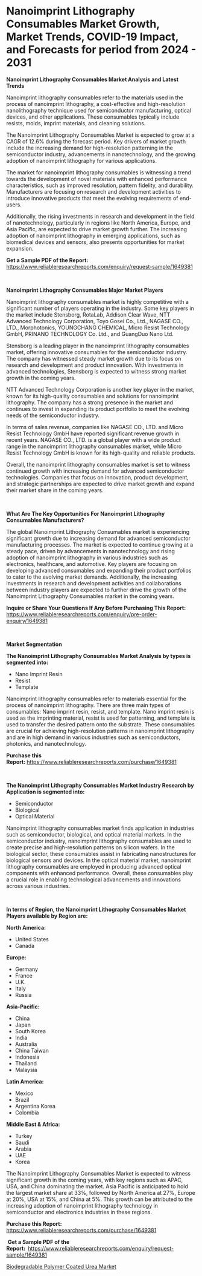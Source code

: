 <p><h1>Nanoimprint Lithography Consumables Market Growth, Market Trends, COVID-19 Impact, and Forecasts for period from 2024 - 2031</h1></p><p><strong>Nanoimprint Lithography Consumables Market Analysis and Latest Trends</strong></p>
<p><p>Nanoimprint lithography consumables refer to the materials used in the process of nanoimprint lithography, a cost-effective and high-resolution nanolithography technique used for semiconductor manufacturing, optical devices, and other applications. These consumables typically include resists, molds, imprint materials, and cleaning solutions.</p><p>The Nanoimprint Lithography Consumables Market is expected to grow at a CAGR of 12.6% during the forecast period. Key drivers of market growth include the increasing demand for high-resolution patterning in the semiconductor industry, advancements in nanotechnology, and the growing adoption of nanoimprint lithography for various applications.</p><p>The market for nanoimprint lithography consumables is witnessing a trend towards the development of novel materials with enhanced performance characteristics, such as improved resolution, pattern fidelity, and durability. Manufacturers are focusing on research and development activities to introduce innovative products that meet the evolving requirements of end-users.</p><p>Additionally, the rising investments in research and development in the field of nanotechnology, particularly in regions like North America, Europe, and Asia Pacific, are expected to drive market growth further. The increasing adoption of nanoimprint lithography in emerging applications, such as biomedical devices and sensors, also presents opportunities for market expansion.</p></p>
<p><strong>Get a Sample PDF of the Report:&nbsp;</strong> <a href="https://www.reliableresearchreports.com/enquiry/request-sample/1649381">https://www.reliableresearchreports.com/enquiry/request-sample/1649381</a></p>
<p>&nbsp;</p>
<p><strong>Nanoimprint Lithography Consumables Major Market Players</strong></p>
<p><p>Nanoimprint lithography consumables market is highly competitive with a significant number of players operating in the industry. Some key players in the market include Stensborg, RotaLab, Addison Clear Wave, NTT Advanced Technology Corporation, Toyo Gosei Co., Ltd., NAGASE CO., LTD., Morphotonics, YOUNGCHANG CHEMICAL, Micro Resist Technology GmbH, PRINANO TECHNOLOGY Co. Ltd., and GuangDuo Nano Ltd.</p><p>Stensborg is a leading player in the nanoimprint lithography consumables market, offering innovative consumables for the semiconductor industry. The company has witnessed steady market growth due to its focus on research and development and product innovation. With investments in advanced technologies, Stensborg is expected to witness strong market growth in the coming years.</p><p>NTT Advanced Technology Corporation is another key player in the market, known for its high-quality consumables and solutions for nanoimprint lithography. The company has a strong presence in the market and continues to invest in expanding its product portfolio to meet the evolving needs of the semiconductor industry.</p><p>In terms of sales revenue, companies like NAGASE CO., LTD. and Micro Resist Technology GmbH have reported significant revenue growth in recent years. NAGASE CO., LTD. is a global player with a wide product range in the nanoimprint lithography consumables market, while Micro Resist Technology GmbH is known for its high-quality and reliable products.</p><p>Overall, the nanoimprint lithography consumables market is set to witness continued growth with increasing demand for advanced semiconductor technologies. Companies that focus on innovation, product development, and strategic partnerships are expected to drive market growth and expand their market share in the coming years.</p></p>
<p>&nbsp;</p>
<p><strong>What Are The Key Opportunities For Nanoimprint Lithography Consumables Manufacturers?</strong></p>
<p><p>The global Nanoimprint Lithography Consumables market is experiencing significant growth due to increasing demand for advanced semiconductor manufacturing processes. The market is expected to continue growing at a steady pace, driven by advancements in nanotechnology and rising adoption of nanoimprint lithography in various industries such as electronics, healthcare, and automotive. Key players are focusing on developing advanced consumables and expanding their product portfolios to cater to the evolving market demands. Additionally, the increasing investments in research and development activities and collaborations between industry players are expected to further drive the growth of the Nanoimprint Lithography Consumables market in the coming years.</p></p>
<p><strong>Inquire or Share Your Questions If Any Before Purchasing This Report:</strong> <a href="https://www.reliableresearchreports.com/enquiry/pre-order-enquiry/1649381">https://www.reliableresearchreports.com/enquiry/pre-order-enquiry/1649381</a></p>
<p>&nbsp;</p>
<p><strong>Market Segmentation</strong></p>
<p><strong>The Nanoimprint Lithography Consumables Market Analysis by types is segmented into:</strong></p>
<p><ul><li>Nano Imprint Resin</li><li>Resist</li><li>Template</li></ul></p>
<p><p>Nanoimprint lithography consumables refer to materials essential for the process of nanoimprint lithography. There are three main types of consumables: Nano imprint resin, resist, and template. Nano imprint resin is used as the imprinting material, resist is used for patterning, and template is used to transfer the desired pattern onto the substrate. These consumables are crucial for achieving high-resolution patterns in nanoimprint lithography and are in high demand in various industries such as semiconductors, photonics, and nanotechnology.</p></p>
<p><strong>Purchase this Report:&nbsp;</strong><a href="https://www.reliableresearchreports.com/purchase/1649381">https://www.reliableresearchreports.com/purchase/1649381</a></p>
<p>&nbsp;</p>
<p><strong>The Nanoimprint Lithography Consumables Market Industry Research by Application is segmented into:</strong></p>
<p><ul><li>Semiconductor</li><li>Biological</li><li>Optical Material</li></ul></p>
<p><p>Nanoimprint lithography consumables market finds application in industries such as semiconductor, biological, and optical material markets. In the semiconductor industry, nanoimprint lithography consumables are used to create precise and high-resolution patterns on silicon wafers. In the biological sector, these consumables assist in fabricating nanostructures for biological sensors and devices. In the optical material market, nanoimprint lithography consumables are employed in producing advanced optical components with enhanced performance. Overall, these consumables play a crucial role in enabling technological advancements and innovations across various industries.</p></p>
<p>&nbsp;</p>
<p><strong>In terms of Region, the Nanoimprint Lithography Consumables Market Players available by Region are:</strong></p>
<p>
    <p> <strong> North America: </strong>
        <ul>
            <li>United States</li>
            <li>Canada</li>
        </ul>
        </p> 
    <p> <strong> Europe: </strong>
        <ul>
            <li>Germany</li>
            <li>France</li>
            <li>U.K.</li>
            <li>Italy</li>
            <li>Russia</li>
        </ul>
        </p> 
    <p> <strong> Asia-Pacific: </strong>
        <ul>
            <li>China</li>
            <li>Japan</li>
            <li>South Korea</li>
            <li>India</li>
            <li>Australia</li>
            <li>China Taiwan</li>
            <li>Indonesia</li>
            <li>Thailand</li>
            <li>Malaysia</li>
        </ul>
        </p> 
    <p> <strong> Latin America: </strong>
        <ul>
            <li>Mexico</li>
            <li>Brazil</li>
            <li>Argentina Korea</li>
            <li>Colombia</li>
        </ul>
        </p> 
    <p> <strong> Middle East & Africa: </strong>
        <ul>
            <li>Turkey</li>
            <li>Saudi</li>
            <li>Arabia</li>
            <li>UAE</li>
            <li>Korea</li>
        </ul>
    </p>
    </p>
<p><p>The Nanoimprint Lithography Consumables Market is expected to witness significant growth in the coming years, with key regions such as APAC, USA, and China dominating the market. Asia Pacific is anticipated to hold the largest market share at 33%, followed by North America at 27%, Europe at 20%, USA at 15%, and China at 5%. This growth can be attributed to the increasing adoption of nanoimprint lithography technology in semiconductor and electronics industries in these regions.</p></p>
<p><strong>Purchase this Report: </strong><a href="https://www.reliableresearchreports.com/purchase/1649381">https://www.reliableresearchreports.com/purchase/1649381</a></p>
<p>&nbsp;<strong>Get a Sample PDF of the Report:&nbsp;&nbsp;</strong><a href="https://www.reliableresearchreports.com/enquiry/request-sample/1649381">https://www.reliableresearchreports.com/enquiry/request-sample/1649381</a></p>
<p><strong></strong></p>
<p><p><a href="https://github.com/luckyshygirl/Market-Research-Report-List-3/blob/main/biodegradable-polymer-coated-urea-market.md">Biodegradable Polymer Coated Urea Market</a></p></p>